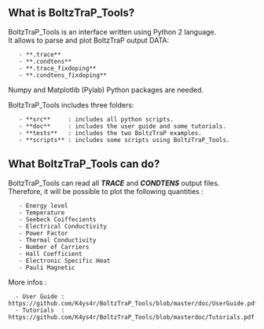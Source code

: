 
## What is BoltzTraP_Tools?

BoltzTraP_Tools is an interface written using Python 2 language.<br>
It allows to parse and plot BoltzTraP output DATA:<br>

       - **.trace**
       - **.condtens**
       - **.trace_fixdoping**
       - **.condtens_fixdoping**

Numpy and Matplotlib (Pylab) Python packages are needed.<br>

BoltzTraP_Tools includes three folders:<br>

       - **src**     : includes all python scripts.
       - **doc**     : includes the user guide and some tutorials.
       - **tests**   : includes the two BoltzTraP examples.
       - **scripts** : includes some scripts using BoltzTraP_Tools.

## What BoltzTraP_Tools can do?
BoltzTraP_Tools can read all ***TRACE*** and ***CONDTENS*** output files.<br>
Therefore, it will be possible to plot the following quantities :<br>

       - Energy level 
       - Temperature
       - Seebeck Coiffecients
       - Electrical Conductivity
       - Power Factor
       - Thermal Conductivity
       - Number of Carriers
       - Hall Coefficient
       - Electronic Specific Heat
       - Pauli Magnetic

More infos :<br>

      - User Guide :  https://github.com/K4ys4r/BoltzTraP_Tools/blob/master/doc/UserGuide.pdf
      - Tutorials  :  https://github.com/K4ys4r/BoltzTraP_Tools/blob/masterdoc/Tutorials.pdf


